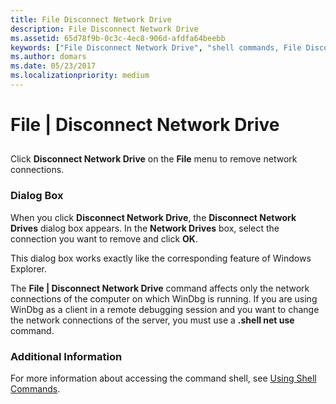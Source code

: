 ```yaml
---
title: File Disconnect Network Drive
description: File Disconnect Network Drive
ms.assetid: 65d78f9b-0c3c-4ec8-906d-afdfa64beebb
keywords: ["File Disconnect Network Drive", "shell commands, File Disconnect Network Drive"]
ms.author: domars
ms.date: 05/23/2017
ms.localizationpriority: medium
---
```


# File | Disconnect Network Drive


## <span id="ddk_file_disconnect_network_drive_dbg"></span><span id="DDK_FILE_DISCONNECT_NETWORK_DRIVE_DBG"></span>


Click **Disconnect Network Drive** on the **File** menu to remove network connections.

### <span id="dialog_box"></span><span id="DIALOG_BOX"></span>Dialog Box

When you click **Disconnect Network Drive**, the **Disconnect Network Drives** dialog box appears. In the **Network Drives** box, select the connection you want to remove and click **OK**.

This dialog box works exactly like the corresponding feature of Windows Explorer.

The **File | Disconnect Network Drive** command affects only the network connections of the computer on which WinDbg is running. If you are using WinDbg as a client in a remote debugging session and you want to change the network connections of the server, you must use a **.shell net use** command.

### <span id="additional_information"></span><span id="ADDITIONAL_INFORMATION"></span>Additional Information

For more information about accessing the command shell, see [Using Shell Commands](using-shell-commands.md).

 

 





